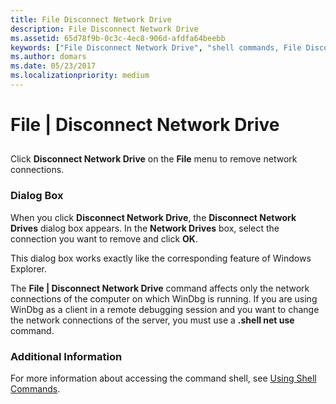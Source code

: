 ```yaml
---
title: File Disconnect Network Drive
description: File Disconnect Network Drive
ms.assetid: 65d78f9b-0c3c-4ec8-906d-afdfa64beebb
keywords: ["File Disconnect Network Drive", "shell commands, File Disconnect Network Drive"]
ms.author: domars
ms.date: 05/23/2017
ms.localizationpriority: medium
---
```


# File | Disconnect Network Drive


## <span id="ddk_file_disconnect_network_drive_dbg"></span><span id="DDK_FILE_DISCONNECT_NETWORK_DRIVE_DBG"></span>


Click **Disconnect Network Drive** on the **File** menu to remove network connections.

### <span id="dialog_box"></span><span id="DIALOG_BOX"></span>Dialog Box

When you click **Disconnect Network Drive**, the **Disconnect Network Drives** dialog box appears. In the **Network Drives** box, select the connection you want to remove and click **OK**.

This dialog box works exactly like the corresponding feature of Windows Explorer.

The **File | Disconnect Network Drive** command affects only the network connections of the computer on which WinDbg is running. If you are using WinDbg as a client in a remote debugging session and you want to change the network connections of the server, you must use a **.shell net use** command.

### <span id="additional_information"></span><span id="ADDITIONAL_INFORMATION"></span>Additional Information

For more information about accessing the command shell, see [Using Shell Commands](using-shell-commands.md).

 

 





